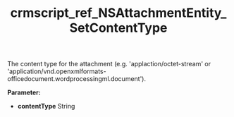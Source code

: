 ﻿---
title: crmscript_ref_NSAttachmentEntity_SetContentType
description: NSAttachmentEntity.SetContentType(String contentType)
intellisense: NSAttachmentEntity.SetContentType
keywords: NSAttachmentEntity, GetContentType
so.topic: reference
---

The content type for the attachment (e.g. &apos;applaction/octet-stream&apos; or &apos;application/vnd.openxmlformats-officedocument.wordprocessingml.document&apos;).

**Parameter:** 
 - **contentType** String

